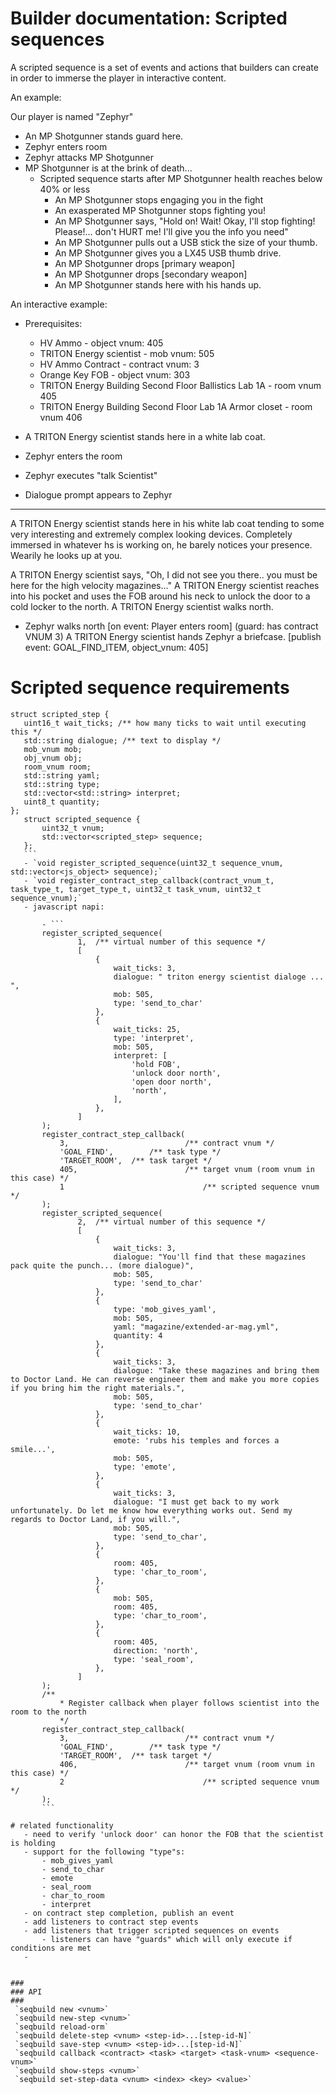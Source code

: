 # Builder documentation: Scripted sequences

A scripted sequence is a set of events and actions that builders can create in order to immerse the player in interactive content.

An example:

Our player is named "Zephyr"

- An MP Shotgunner stands guard here.
- Zephyr enters room
- Zephyr attacks MP Shotgunner
- MP Shotgunner is at the brink of death...
	- Scripted sequence starts after MP Shotgunner health reaches below 40% or less
		- An MP Shotgunner stops engaging you in the fight
		- An exasperated MP Shotgunner stops fighting you!
		- An MP Shotgunner says, "Hold on! Wait! Okay, I'll stop fighting! Please!... don't HURT me! I'll give you the info you need"
		- An MP Shotgunner pulls out a USB stick the size of your thumb. 
		- An MP Shotgunner gives you a LX45 USB thumb drive.
		- An MP Shotgunner drops [primary weapon]
		- An MP Shotgunner drops [secondary weapon]
		- An MP Shotgunner stands here with his hands up.

An interactive example:
- Prerequisites:
	- HV Ammo - object vnum: 405
	- TRITON Energy scientist - mob vnum: 505
	- HV Ammo Contract - contract vnum: 3
	- Orange Key FOB - object vnum: 303
	- TRITON Energy Building Second Floor Ballistics Lab 1A - room vnum 405
	- TRITON Energy Building Second Floor Lab 1A Armor closet - room vnum 406

- A TRITON Energy scientist stands here in a white lab coat.
- Zephyr enters the room
- Zephyr executes "talk Scientist"
- Dialogue prompt appears to Zephyr
---
 A TRITON Energy scientist stands here in his white lab coat tending to some very interesting and extremely complex looking devices. Completely immersed in whatever hs is working on, he barely notices your presence. Wearily he looks up at you.

 A TRITON Energy scientist says, "Oh, I did not see you there.. you must be here for the high velocity magazines..."
 A TRITON Energy scientist reaches into his pocket and uses the FOB around his neck to unlock the door to a cold locker to the north.
 A TRITON Energy scientist walks north.
 - Zephyr walks north
 [on event: Player enters room] (guard: has contract VNUM 3)
 	A TRITON Energy scientist hands Zephyr a briefcase.
	[publish event: GOAL_FIND_ITEM, object_vnum: 405]


# Scripted sequence requirements
 ```
 struct scripted_step {
 	uint16_t wait_ticks; /** how many ticks to wait until executing this */
	std::string dialogue; /** text to display */
	mob_vnum mob;
	obj_vnum obj;
	room_vnum room;
	std::string yaml;
	std::string type;
	std::vector<std::string> interpret;
	uint8_t quantity;
 };
	struct scripted_sequence {
		uint32_t vnum;
		std::vector<scripted_step> sequence;
	};
	```
	- `void register_scripted_sequence(uint32_t sequence_vnum, std::vector<js_object> sequence);`
	- `void register_contract_step_callback(contract_vnum_t, task_type_t, target_type_t, uint32_t task_vnum, uint32_t sequence_vnum);`
	- javascript napi:
		
		- ```
		register_scripted_sequence(
				1,	/** virtual number of this sequence */
				[
					{
						wait_ticks: 3,
						dialogue: " triton energy scientist dialoge ... ",
						mob: 505,
						type: 'send_to_char'
					},
					{
						wait_ticks: 25,
						type: 'interpret',
						mob: 505,
						interpret: [
							'hold FOB',
							'unlock door north',
							'open door north',
							'north',
						],
					},
				]
		);
		register_contract_step_callback(
			3,							/** contract vnum */
			'GOAL_FIND',		/** task type */
			'TARGET_ROOM',	/** task target */
			405, 						/** target vnum (room vnum in this case) */
			1								/** scripted sequence vnum */
		);
		register_scripted_sequence(
				2,	/** virtual number of this sequence */
				[
					{
						wait_ticks: 3,
						dialogue: "You'll find that these magazines pack quite the punch... (more dialogue)",
						mob: 505,
						type: 'send_to_char'
					},
					{
						type: 'mob_gives_yaml',
						mob: 505,
						yaml: "magazine/extended-ar-mag.yml",
						quantity: 4
					},
					{
						wait_ticks: 3,
						dialogue: "Take these magazines and bring them to Doctor Land. He can reverse engineer them and make you more copies if you bring him the right materials.",
						mob: 505,
						type: 'send_to_char'
					},
					{
						wait_ticks: 10,
						emote: 'rubs his temples and forces a smile...',
						mob: 505,
						type: 'emote',
					},
					{
						wait_ticks: 3,
						dialogue: "I must get back to my work unfortunately. Do let me know how everything works out. Send my regards to Doctor Land, if you will.",
						mob: 505,
						type: 'send_to_char',
					},
					{
						room: 405,
						type: 'char_to_room',
					},
					{
						mob: 505,
						room: 405,
						type: 'char_to_room',
					},
					{
						room: 405,
						direction: 'north',
						type: 'seal_room',
					},
				]
		);
		/**
			* Register callback when player follows scientist into the room to the north
			*/
		register_contract_step_callback(
			3,							/** contract vnum */
			'GOAL_FIND',		/** task type */
			'TARGET_ROOM',	/** task target */
			406, 						/** target vnum (room vnum in this case) */
			2								/** scripted sequence vnum */
		);
		```

# related functionality
	- need to verify 'unlock door' can honor the FOB that the scientist is holding
	- support for the following "type"s:
		- mob_gives_yaml
		- send_to_char
		- emote
		- seal_room
		- char_to_room
		- interpret
	- on contract step completion, publish an event
	- add listeners to contract step events
	- add listeners that trigger scripted sequences on events
		- listeners can have "guards" which will only execute if conditions are met
	- 


### 
### API
###
  `seqbuild new <vnum>`
  `seqbuild new-step <vnum>`
  `seqbuild reload-orm`
  `seqbuild delete-step <vnum> <step-id>...[step-id-N]`
  `seqbuild save-step <vnum> <step-id>...[step-id-N]`
  `seqbuild callback <contract> <task> <target> <task-vnum> <sequence-vnum>`
  `seqbuild show-steps <vnum>`
  `seqbuild set-step-data <vnum> <index> <key> <value>`

